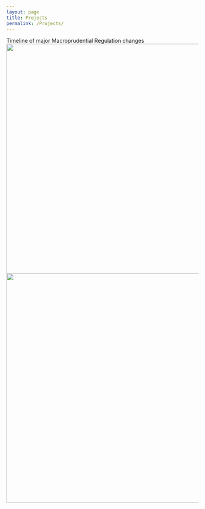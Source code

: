 ```yaml
---
layout: page
title: Projects
permalink: /Projects/
---
```



Timeline of major Macroprudential Regulation changes <img align="left" width="600" height="600" src="{{ site.url }}{{ site.baseurl }}/docs/assets/timeline.jpg" class="img-responsive" />


<img align="right" width="600" height="600" src="{{ site.url }}{{ site.baseurl }}/docs/assets/Picture1.png" class="img-responsive" />



